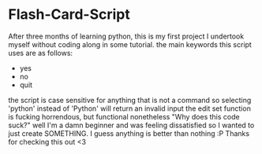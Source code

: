 # Flash-Card-Script
After three months of learning python, this is my first project I undertook myself without coding along in some tutorial.
the main keywords this script uses are as follows:
- yes
- no
- quit

the script is case sensitive for anything that is not a command so selecting 'python' instead of 'Python' will return an invalid input
the edit set function is fucking horrendous, but functional nonetheless
"Why does this code suck?" well I'm a damn beginner and was feeling dissatisfied so I wanted to just create SOMETHING. I guess anything is better than nothing :P
Thanks for checking this out <3

